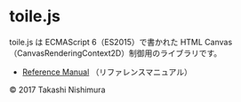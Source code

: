 # toile.js

toile.js は ECMAScript 6（ES2015）で書かれた HTML Canvas（CanvasRenderingContext2D）制御用のライブラリです。

* [Reference Manual](https://github.com/TakashiNishimura/toile.js/blob/master/doc/reference.md) （リファレンスマニュアル）

© 2017 Takashi Nishimura
